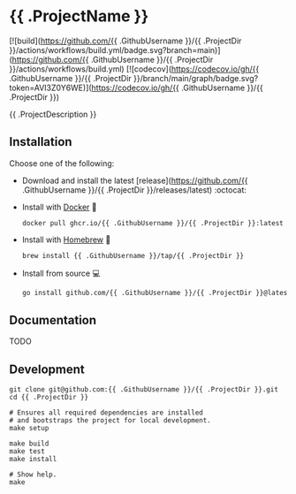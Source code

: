 # {{ .ProjectName }}

[![build](https://github.com/{{ .GithubUsername }}/{{ .ProjectDir }}/actions/workflows/build.yml/badge.svg?branch=main)](https://github.com/{{ .GithubUsername }}/{{ .ProjectDir }}/actions/workflows/build.yml)
[![codecov](https://codecov.io/gh/{{ .GithubUsername }}/{{ .ProjectDir }}/branch/main/graph/badge.svg?token=AVI3Z0Y6WE)](https://codecov.io/gh/{{ .GithubUsername }}/{{ .ProjectDir }})

{{ .ProjectDescription }}

## Installation

Choose one of the following:

- Download and install the latest
  [release](https://github.com/{{ .GithubUsername }}/{{ .ProjectDir }}/releases/latest) :octocat:

- Install with [Docker](https://www.docker.com) 🐳

  ```shell
  docker pull ghcr.io/{{ .GithubUsername }}/{{ .ProjectDir }}:latest
  ```

- Install with [Homebrew](https://brew.sh/) 🍺

  ```bash
  brew install {{ .GithubUsername }}/tap/{{ .ProjectDir }}
  ```

- Install from source 💻

  ```bash
  go install github.com/{{ .GithubUsername }}/{{ .ProjectDir }}@latest
  ```

## Documentation

TODO

## Development

```shell
git clone git@github.com:{{ .GithubUsername }}/{{ .ProjectDir }}.git
cd {{ .ProjectDir }}

# Ensures all required dependencies are installed
# and bootstraps the project for local development.
make setup

make build
make test
make install

# Show help.
make
```
